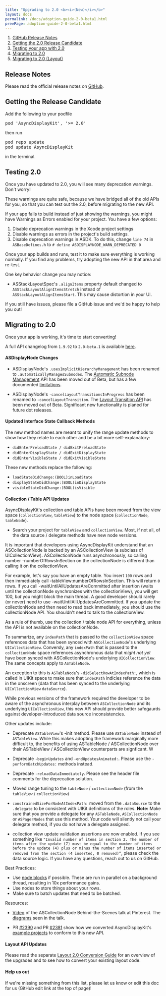 ```yaml
---
title: "Upgrading to 2.0 <b><i>(New)</i></b>"
layout: docs
permalink: /docs/adoption-guide-2-0-beta1.html
prevPage: adoption-guide-2-0-beta1.html
---
```


<ol>
<li><a href="https://usecanvas.com/htroisi/20-release-notes/1W9sFA8hIzWPco5qqCQFaf">GitHub Release Notes</a></li>
<li><a href="adoption-guide-2-0-beta1.html#getting-the-2-0-release-candidate">Getting the 2.0 Release Candidate</a></li>
<li><a href="adoption-guide-2-0-beta1.html#testing-2-0">Testing your app with 2.0</a></li>
<li><a href="adoption-guide-2-0-beta1.html#migrating-to-2-0">Migrating to 2.0</a></li>
<li><a href="adoption-guide-2-0-beta1.html#layout-api-updates">Migrating to 2.0 (Layout)</a></li>
</ol>

## Release Notes

Please read the official release notes on <a href="https://usecanvas.com/htroisi/20-release-notes/1W9sFA8hIzWPco5qqCQFaf">GitHub</a>.


## Getting the Release Candidate

Add the following to your podfile

<div class = "highlight-group">
<div class = "code">
<pre lang="objc" class="objcCode">
pod 'AsyncDisplayKit', '>= 2.0'
</pre>
</div>
</div>

then run 

<div class = "highlight-group">
<div class = "code">
<pre lang="objc" class="objcCode">
pod repo update
pod update AsyncDisplayKit
</pre>
</div>
</div>

in the terminal.

## Testing 2.0  

Once you have updated to 2.0, you will see many deprecation warnings. Don't worry! 

These warnings are quite safe, because we have bridged all of the old APIs for you, so that you can test out the 2.0, before migrating to the new API. 

If your app fails to build instead of just showing the warnings, you might have Warnings as Errors enabled for your project. You have a few options:

1. Disable deprecation warnings in the Xcode project settings
2. Disable warnings as errors in the project's build settings.
3. Disable deprecation warnings in ASDK. To do this,  change `line 74` in `ASBaseDefines.h` to `# define ASDISPLAYNODE_WARN_DEPRECATED 0`

Once your app builds and runs, test it to make sure everything is working normally. If you find any problems, try adopting the new API in that area and re-test. 

One key behavior change you may notice:

- ASStackLayoutSpec's `.alignItems` property default changed to `ASStackLayoutAlignItemsStretch` instead of `ASStackLayoutAlignItemsStart`. This may cause distortion in your UI. 

If you still have issues, please file a GitHub issue and we'd be happy to help you out!

## Migrating to 2.0

Once your app is working, it's time to start converting! 

A full API changelog from `1.9.92` to `2.0-beta.1` is available <a href="apidiff-1992-to-20beta1.html">here</a>.

#### ASDisplayNode Changes

- ASDisplayNode's `.usesImplicitHierarchyManagement` has been renamed to `.automaticallyManagesSubnodes`. The <a href = "http://asyncdisplaykit.org/docs/automatic-subnode-mgmt.html">Automatic Subnode Management</a> API has been moved out of Beta, but has a few documented [limitations]().

- ASDisplayNode's `-cancelLayoutTransitionsInProgress` has been renamed to `-cancelLayoutTransition`. The <a href = "layout-transition-api.html">Layout Transition API</a> has been moved out of Beta. Significant new functionality is planed for future dot releases. 


#### Updated Interface State Callback Methods

The new method names are meant to unify the range update methods to show how they relate to each other and be a bit more self-explanatory:

- `didEnterPreloadState / didExitPreloadState`
- `didEnterDisplayState / didExitDisplayState`
- `didEnterVisibleState / didExitVisibleState`

These new methods replace the following:

- `loadStateDidChange:(BOOL)inLoadState`
- `displayStateDidChange:(BOOL)inDisplayState`
- `visibleStateDidChange:(BOOL)isVisible`

#### Collection / Table API Updates

AsyncDisplayKit's collection and table APIs have been moved from the view space (`collectionView`, `tableView`) to the node space (`collectionNode`, `tableNode`). 

- Search your project for `tableView` and `collectionView`. Most, if not all, of the data source / delegate methods have new node versions. 

It is important that developers using AsyncDisplayKit understand that an ASCollectionNode is backed by an ASCollectionView (a subclass of UICollectionView). ASCollectionNode runs asynchronously, so calling number -numberOfRowsInSection on the collectionNode is different than calling it on the collectionView. 

For example, let's say you have an empty table. You insert `100` rows and then immediately call -tableView:numberOfRowsInSection. This will return `0` rows. If you call -waitUntilAllUpdatesAreCommitted after insertion (waits until the collectionNode synchronizes with the collectionView), you will get 100, _but_ you might block the main thread. A good developer should rarely (or never) need to use -waitUntilAllUpdatesAreCommitted. If you update the collectionNode and then need to read back immediately, you should use the collectionNode API. You shouldn't need to talk to the collectionView.  

As a rule of thumb, use the collection / table node API for everything, unless the API is not available on the collectionNode. 

To summarize, any `indexPath` that is passed to the `collectionView` space references data that has been synced with `ASCollectionNode`'s underlying `UICollectionView`. Conversly, any `indexPath` that is passed to the `collectionNode` space references asynchronous data that *might not yet* have been synced with ASCollectionNode's underlying `UICollectionView`. The same concepts apply to `ASTableNode`.

An exception to this is `ASTableNode`'s `-didSelectRowAtIndexPath:`, which is called in UIKit space to make sure that `indexPath` indicies reference the data in the onscreen (data that has been synced to the underlying `UICollectionView` `dataSource`).

While previous versions of the framework required the developer to be aware of the asynchronous interplay between `ASCollectionNode` and its underlying `UICollectionView`, this new API should provide better safegaurds against developer-introduced data source inconsistencies. 

Other updates include:

- Deprecate `ASTableView`'s -init method. Please use `ASTableNode` instead of `ASTableView`. While this makes adopting the framework marginally more difficult to, the benefits of using ASTableNode / ASCollectionNode over their ASTableView / ASCollectionView counterparts are signficant. W

- Deprecate `-beginUpdates` and `-endUpdatesAnimated:`. Please use the `-performBatchUpdates:` methods instead.

- Deprecate `-reloadDataImmediately`. Please see the header file comments for the deprecation solution.
 
- Moved range tuning to the `tableNode` / `collectionNode` (from the `tableView` / `collectionView`)

- `constrainedSizeForNodeAtIndexPath:` moved from the `.dataSource` to the `.delegate` to be consistent with UIKit definitions of the roles. **Note:** Make sure that you provide a delegate for any `ASTableNode`, `ASCollectionNode` or `ASPagerNodes` that use this method. Your code will silently not call your delegate method, if you do not have a delegate assigned. 

- collection view update validation assertions are now enabled. If you see something like `"Invalid number of items in section 2. The number of items after the update (7) must be equal to the number of items before the update (4) plus or minus the number of items inserted or removed from the section (4 inserted, 0 removed)”`, please check the data source logic. If you have any questions, reach out to us on GitHub. 

Best Practices:

- Use <a href="tip-1-nodeBlocks.html">node blocks</a> if possible. These are run in parallel on a background thread, resulting in 10x performance gains.
- Use nodes to store things about your rows.
- Make sure to batch updates that need to be batched.

Resources:

- [Video](https://youtu.be/yuDqvE5n_1g) of the ASCollectionNode Behind-the-Scenes talk at Pinterest. The <a href="/static/talks/10_3_2016_ASCollectionNode_Sequence_Diagrams.pdf">diagrams</a> seen in the talk.

- PR [#2390](https://github.com/facebook/AsyncDisplayKit/pull/2390) and PR [#2381](https://github.com/facebook/AsyncDisplayKit/pull/2381) show how we converted AsyncDisplayKit's [example projects](https://github.com/facebook/AsyncDisplayKit/tree/master/examples) to conform to this new API. 


#### Layout API Updates

Please read the separate <a href="layout2-conversion-guide.html">Layout 2.0 Conversion Guide</a> for an overview of the upgrades and to see how to convert your existing layout code. 

#### Help us out

If we're missing something from this list, please let us know or edit this doc for us (GitHub edit link at the top of page)!  
